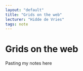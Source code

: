 ```yaml
---
layout: "default"
title: "Grids on the web"
lecturer: "Hidde de Vries"
tags: note
---
```


# Grids on the web
Pasting my notes here

